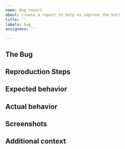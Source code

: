 ```yaml
---
name: Bug report
about: Create a report to help us improve the bot!
title: ''
labels: bug
assignees: ''

---
```


## The Bug
<!-- A clear and concise description of what the bug is. -->

## Reproduction Steps
<!-- Steps to reproduce the behavior: -->

## Expected behavior
<!-- A clear and concise description of what you expected to happen. -->

## Actual behavior
<!-- A clear and concise description of what actually happened. -->

## Screenshots
<!-- If applicable, add screenshots to help explain your problem. -->

## Additional context
<!-- Add any other context about the problem here. -->
